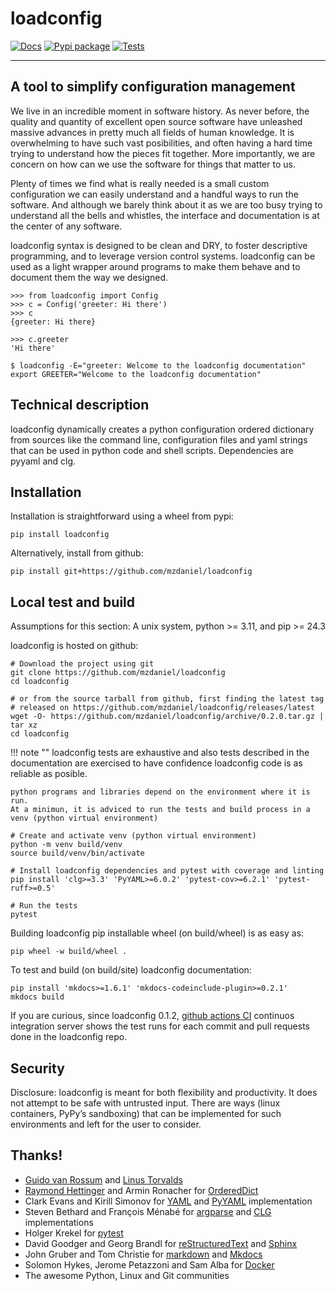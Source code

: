 # loadconfig

[![Docs](https://readthedocs.org/projects/loadconfig/badge)](https://loadconfig.readthedocs.org)
[![Pypi package](https://img.shields.io/pypi/v/loadconfig.svg)](https://pypi.python.org/pypi/loadconfig)
[![Tests](https://github.com/mzdaniel/loadconfig/actions/workflows/test.yml/badge.svg)](https://github.com/mzdaniel/loadconfig/actions/workflows/test.yml)

---


## A tool to simplify configuration management

We live in an incredible moment in software history. As never before, the
quality and quantity of excellent open source software have unleashed massive
advances in pretty much all fields of human knowledge. It is overwhelming to
have such vast posibilities, and often having a hard time trying to understand
how the pieces fit together. More importantly, we are concern on how can we use
the software for things that matter to us.

Plenty of times we find what is really needed is a small custom configuration
we can easily understand and a handful ways to run the software. And although
we barely think about it as we are too busy trying to understand all the bells
and whistles, the interface and documentation is at the center of any software.

loadconfig syntax is designed to be clean and DRY, to foster descriptive
programming, and to leverage version control systems. loadconfig can be used
as a light wrapper around programs to make them behave and to document them
the way we designed.

    >>> from loadconfig import Config
    >>> c = Config('greeter: Hi there')
    >>> c
    {greeter: Hi there}

    >>> c.greeter
    'Hi there'

    $ loadconfig -E="greeter: Welcome to the loadconfig documentation"
    export GREETER="Welcome to the loadconfig documentation"


## Technical description

loadconfig dynamically creates a python configuration ordered dictionary from
sources like the command line, configuration files and yaml strings that can
be used in python code and shell scripts. Dependencies are pyyaml and clg.


## Installation

Installation is straightforward using a wheel from pypi:

    pip install loadconfig

Alternatively, install from github:

    pip install git+https://github.com/mzdaniel/loadconfig


## Local test and build

Assumptions for this section: A unix system, python >= 3.11, and pip >= 24.3

loadconfig is hosted on github:

    # Download the project using git
    git clone https://github.com/mzdaniel/loadconfig
    cd loadconfig

    # or from the source tarball from github, first finding the latest tag
    # released on https://github.com/mzdaniel/loadconfig/releases/latest
    wget -O- https://github.com/mzdaniel/loadconfig/archive/0.2.0.tar.gz | tar xz
    cd loadconfig

!!! note ""
	loadconfig tests are exhaustive and also tests described in the documentation
	are exercised to have confidence loadconfig code is as reliable as posible.

	python programs and libraries depend on the environment where it is run.
	At a minimun, it is adviced to run the tests and build process in a
	venv (python virtual environment)

<!-- -->

    # Create and activate venv (python virtual environment)
    python -m venv build/venv
    source build/venv/bin/activate

    # Install loadconfig dependencies and pytest with coverage and linting
    pip install 'clg>=3.3' 'PyYAML>=6.0.2' 'pytest-cov>=6.2.1' 'pytest-ruff>=0.5'

    # Run the tests
    pytest


Building loadconfig pip installable wheel (on build/wheel) is as easy as:

    pip wheel -w build/wheel .


To test and build (on build/site) loadconfig documentation:

    pip install 'mkdocs>=1.6.1' 'mkdocs-codeinclude-plugin>=0.2.1'
    mkdocs build

If you are curious, since loadconfig 0.1.2, [github actions CI][] continuos integration
server shows the test runs for each commit and pull requests done in the loadconfig repo.

[github actions CI]: https://github.com/mzdaniel/loadconfig/actions/workflows/test.yml


## Security

Disclosure: loadconfig is meant for both flexibility and productivity.
It does not attempt to be safe with untrusted input. There are ways (linux
containers, PyPy’s sandboxing) that can be implemented for such environments
and left for the user to consider.


## Thanks!

* [Guido van Rossum][] and [Linus Torvalds][]
* [Raymond Hettinger][] and Armin Ronacher for [OrderedDict][]
* Clark Evans and Kirill Simonov for [YAML][] and [PyYAML][] implementation
* Steven Bethard and François Ménabé for [argparse][] and [CLG][] implementations
* Holger Krekel for [pytest][]
* David Goodger and Georg Brandl for [reStructuredText][] and [Sphinx][]
* John Gruber and Tom Christie for [markdown][] and [Mkdocs][]
* Solomon Hykes, Jerome Petazzoni and Sam Alba for [Docker][]
* The awesome Python, Linux and Git communities


[Guido van Rossum]: http://en.wikipedia.org/wiki/Guido_van_Rossum
[Linus Torvalds]: http://en.wikipedia.org/wiki/Linus_Torvalds
[Raymond Hettinger]: https://www.youtube.com/watch?v=p33CVV29OG8
[yaml]: https://yaml.org/spec/1.1
[pyyaml]: http://pyyaml.org/wiki/PyYAMLDocumentation
[OrderedDict]: https://www.python.org/dev/peps/pep-0372
[argparse]: https://docs.python.org/3/library/argparse.html
[CLG]: https://clg.readthedocs.org
[docker]: https://www.docker.com
[pytest]: https://docs.pytest.org
[reStructuredText]: http://sphinx-doc.org/rest.html
[Sphinx]: http://sphinx-doc.org/tutorial.html
[markdown]: https://daringfireball.net/projects/markdown
[Mkdocs]: https://www.mkdocs.org

